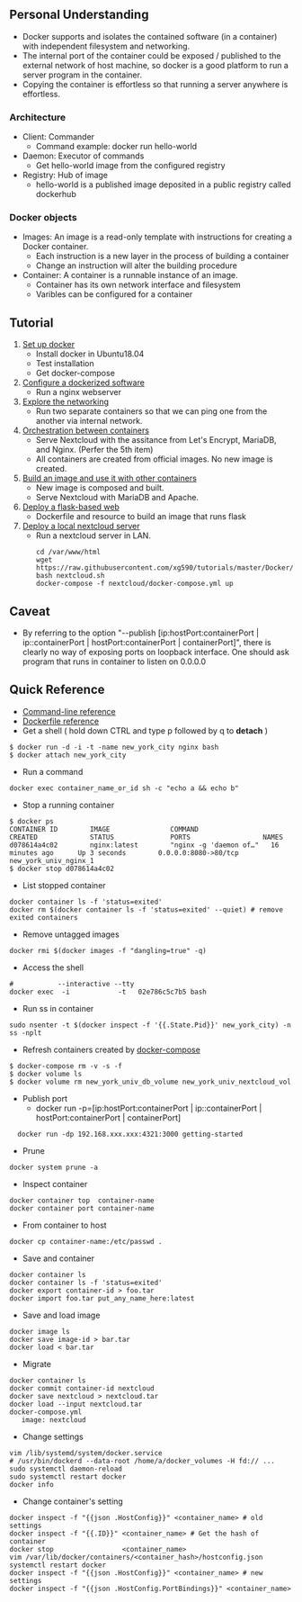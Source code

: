 ## Personal Understanding
* Docker supports and isolates the contained software (in a container) with independent filesystem and networking. 
* The internal port of the container could be exposed / published to the external network of host machine, so docker is a good platform to run a server program in the container. 
* Copying the container is effortless so that running a server anywhere is effortless. 
### Architecture
* Client: Commander
  * Command example: docker run hello-world
* Daemon: Executor of commands
  * Get hello-world image from the configured registry 
* Registry: Hub of image
  * hello-world is a published image deposited in a public registry called dockerhub
### Docker objects
* Images: An image is a read-only template with instructions for creating a Docker container.
  * Each instruction is a new layer in the process of building a container
  * Change an instruction will alter the building procedure
* Container: A container is a runnable instance of an image.
  * Container has its own network interface and filesystem 
  * Varibles can be configured for a container
## Tutorial
1. [Set up docker](setup.md)
   * Install docker in Ubuntu18.04
   * Test installation
   * Get docker-compose
2. [Configure a dockerized software](dockerized_nginx.md)
   * Run a nginx webserver
3. [Explore the networking](networking.md)
   * Run two separate containers so that we can ping one from the another via internal network.
4. [Orchestration between containers](dockerized_nextcloud)
   * Serve Nextcloud with the assitance from Let's Encrypt, MariaDB, and Nginx. (Perfer the 5th item)
   * All containers are created from official images. No new image is created. 
5. [Build an image and use it with other containers](https://github.com/xg590/nextcloud)
   * New image is composed and built.
   * Serve Nextcloud with MariaDB and Apache.
6. [Deploy a flask-based web](flask.md)
   * Dockerfile and resource to build an image that runs flask
7. [Deploy a local nextcloud server](nextcloud_lan.md)
   * Run a nextcloud server in LAN.
     ``` 
     cd /var/www/html
     wget https://raw.githubusercontent.com/xg590/tutorials/master/Docker/nextcloud.sh
     bash nextcloud.sh
     docker-compose -f nextcloud/docker-compose.yml up
     ```
## Caveat
* By referring to the option "--publish [ip:hostPort:containerPort | ip::containerPort | hostPort:containerPort | containerPort]", there is clearly no way of exposing ports on loopback interface. One should ask program that runs in container to listen on 0.0.0.0
## Quick Reference
* [Command-line reference](https://docs.docker.com/engine/reference/run/)
* [Dockerfile reference](https://docs.docker.com/engine/reference/builder/)
* Get a shell ( hold down CTRL and type p followed by q to <b>detach</b> )
``` 
$ docker run -d -i -t -name new_york_city nginx bash
$ docker attach new_york_city
``` 
* Run a command
```
docker exec container_name_or_id sh -c "echo a && echo b"
```
* Stop a running container
```
$ docker ps
CONTAINER ID        IMAGE               COMMAND                  CREATED             STATUS              PORTS                  NAMES
d078614a4c02        nginx:latest        "nginx -g 'daemon of…"   16 minutes ago      Up 3 seconds        0.0.0.0:8080->80/tcp   new_york_univ_nginx_1
$ docker stop d078614a4c02
```
* List stopped container
```
docker container ls -f 'status=exited'
docker rm $(docker container ls -f 'status=exited' --quiet) # remove exited containers
```
* Remove untagged images
```
docker rmi $(docker images -f "dangling=true" -q)
```
* Access the shell
``` 
#           --interactive --tty  
docker exec  -i            -t   02e786c5c7b5 bash
```
* Run ss in container
```
sudo nsenter -t $(docker inspect -f '{{.State.Pid}}' new_york_city) -n ss -nplt
```
* Refresh containers created by [docker-compose](https://github.com/xg590/tutorials/blob/master/docker/nextcloud.md) 
```
$ docker-compose rm -v -s -f
$ docker volume ls
$ docker volume rm new_york_univ_db_volume new_york_univ_nextcloud_vol
``` 
* Publish port
  * docker run -p=[ip:hostPort:containerPort | ip::containerPort | hostPort:containerPort | containerPort]   
``` 
  docker run -dp 192.168.xxx.xxx:4321:3000 getting-started
```
* Prune
```
docker system prune -a
```
* Inspect container
```
docker container top  container-name
docker container port container-name
```
* From container to host
```
docker cp container-name:/etc/passwd .
```
* Save and container
```
docker container ls 
docker container ls -f 'status=exited'
docker export container-id > foo.tar
docker import foo.tar put_any_name_here:latest
```
* Save and load image
```
docker image ls
docker save image-id > bar.tar
docker load < bar.tar
```
* Migrate
```
docker container ls
docker commit container-id nextcloud
docker save nextcloud > nextcloud.tar
docker load --input nextcloud.tar
docker-compose.yml
   image: nextcloud
```
* Change settings
```
vim /lib/systemd/system/docker.service
# /usr/bin/dockerd --data-root /home/a/docker_volumes -H fd:// ...
sudo systemctl daemon-reload
sudo systemctl restart docker
docker info
```
* Change container's setting
```
docker inspect -f "{{json .HostConfig}}" <container_name> # old settings
docker inspect -f "{{.ID}}" <container_name> # Get the hash of container
docker stop                 <container_name>
vim /var/lib/docker/containers/<container_hash>/hostconfig.json
systemctl restart docker
docker inspect -f "{{json .HostConfig}}" <container_name> # new settings
docker inspect -f "{{json .HostConfig.PortBindings}}" <container_name>
```